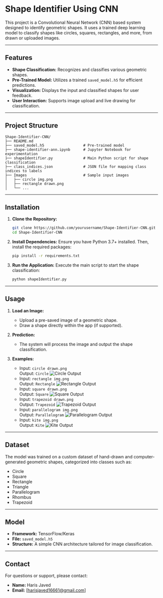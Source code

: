 # Shape Identifier Using CNN

This project is a Convolutional Neural Network (CNN) based system designed to identify geometric shapes. It uses a trained deep learning model to classify shapes like circles, squares, rectangles, and more, from drawn or uploaded images.

---

## Features

- **Shape Classification:** Recognizes and classifies various geometric shapes.
- **Pre-Trained Model:** Utilizes a trained `saved_model.h5` for efficient predictions.
- **Visualization:** Displays the input and classified shapes for user feedback.
- **User Interaction:** Supports image upload and live drawing for classification.

---

## Project Structure

```plaintext
Shape-Identifier-CNN/
├── README.md
├── saved_model.h5                  # Pre-trained model
├── shape-identifier-ann.ipynb      # Jupyter Notebook for experimentation
├── shapeIdentifier.py              # Main Python script for shape classification
├── class_indices.json              # JSON file for mapping class indices to labels
├── Images                          # Sample input images
│   ├── circle img.png
│   ├── rectangle drawn.png
│   └── ...
```

---

## Installation

1. **Clone the Repository:**
   ```bash
   git clone https://github.com/yourusername/Shape-Identifier-CNN.git
   cd Shape-Identifier-CNN
   ```

2. **Install Dependencies:**
   Ensure you have Python 3.7+ installed. Then, install the required packages:
   ```bash
   pip install -r requirements.txt
   ```

3. **Run the Application:**
   Execute the main script to start the shape classification:
   ```bash
   python shapeIdentifier.py
   ```

---

## Usage

1. **Load an Image:**
   - Upload a pre-saved image of a geometric shape.
   - Draw a shape directly within the app (if supported).

2. **Prediction:**
   - The system will process the image and output the shape classification.

3. **Examples:**
   - Input: `circle drawn.png`  
     Output: `Circle`
     ![Circle Output](circle%20drawn.png)
   - Input: `rectangle img.png`  
     Output: `Rectangle`
     ![Rectangle Output](rectangle%20img.png)
   - Input: `square drawn.png`  
     Output: `Square`
     ![Square Output](square%20drawn.png)
   - Input: `trapezoid drawn.png`  
     Output: `Trapezoid`
     ![Trapezoid Output](trapezoid%20drawn.png)
   - Input: `parallelogram img.png`  
     Output: `Parallelogram`
     ![Parallelogram Output](parallelogram%20img.png)
   - Input: `kite img.png`  
     Output: `Kite`
     ![Kite Output](kite%20img.png)

---

## Dataset

The model was trained on a custom dataset of hand-drawn and computer-generated geometric shapes, categorized into classes such as:

- Circle
- Square
- Rectangle
- Triangle
- Parallelogram
- Rhombus
- Trapezoid

---

## Model

- **Framework:** TensorFlow/Keras
- **File:** `saved_model.h5`
- **Structure:** A simple CNN architecture tailored for image classification.

---


## Contact

For questions or support, please contact:

- **Name:** Haris Javed
- **Email:** [harisjaved16661@gmail.com]
